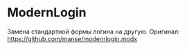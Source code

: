 ModernLogin
=========
Замена стандартной формы логина на другую. Оригинал: https://github.com/manse/modernlogin.modx
